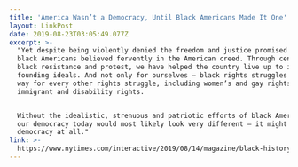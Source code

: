 ```yaml
---
title: 'America Wasn’t a Democracy, Until Black Americans Made It One'
layout: LinkPost
date: 2019-08-23T03:05:49.077Z
excerpt: >-
  "Yet despite being violently denied the freedom and justice promised to all,
  black Americans believed fervently in the American creed. Through centuries of
  black resistance and protest, we have helped the country live up to its
  founding ideals. And not only for ourselves — black rights struggles paved the
  way for every other rights struggle, including women’s and gay rights,
  immigrant and disability rights.


  Without the idealistic, strenuous and patriotic efforts of black Americans,
  our democracy today would most likely look very different — it might not be a
  democracy at all."
link: >-
  https://www.nytimes.com/interactive/2019/08/14/magazine/black-history-american-democracy.html
---
```


